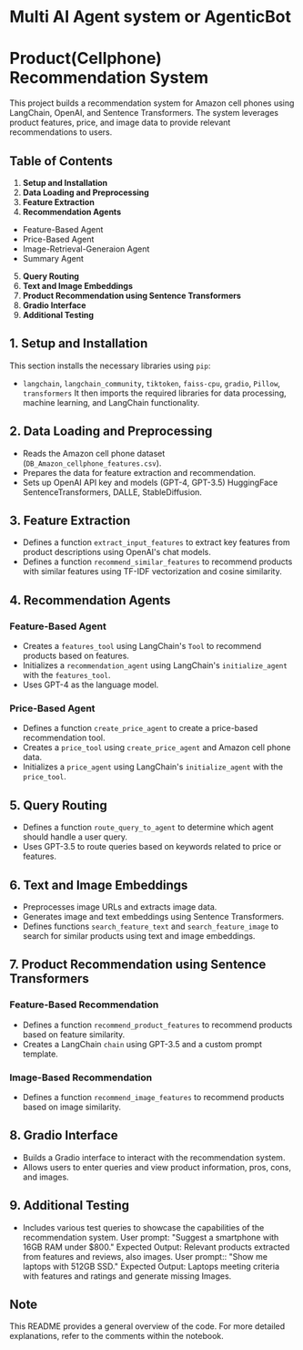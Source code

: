 # Multi AI Agent system or AgenticBot


# Product(Cellphone) Recommendation System
This project builds a recommendation system for Amazon cell phones using LangChain, OpenAI, and Sentence Transformers. The system leverages product features, price, and image data to provide relevant recommendations to users.
## Table of Contents
1. **Setup and Installation**
2. **Data Loading and Preprocessing**
3. **Feature Extraction**
4. **Recommendation Agents**
  - Feature-Based Agent
  - Price-Based Agent
  - Image-Retrieval-Generaion Agent
  - Summary Agent
5. **Query Routing**
6. **Text and Image Embeddings**
7. **Product Recommendation using Sentence Transformers**
8. **Gradio Interface**
9. **Additional Testing**
## 1. Setup and Installation
This section installs the necessary libraries using `pip`:
- `langchain`, `langchain_community`, `tiktoken`, `faiss-cpu`, `gradio`, `Pillow`, `transformers`
It then imports the required libraries for data processing, machine learning, and LangChain functionality.
## 2. Data Loading and Preprocessing
- Reads the Amazon cell phone dataset (`DB_Amazon_cellphone_features.csv`).
- Prepares the data for feature extraction and recommendation.
- Sets up OpenAI API key and models (GPT-4, GPT-3.5) HuggingFace SentenceTransformers, DALLE, StableDiffusion.
## 3. Feature Extraction
- Defines a function `extract_input_features` to extract key features from product descriptions using OpenAI's chat models.
- Defines a function `recommend_similar_features` to recommend products with similar features using TF-IDF vectorization and cosine similarity.
## 4. Recommendation Agents
### Feature-Based Agent
- Creates a `features_tool` using LangChain's `Tool` to recommend products based on features.
- Initializes a `recommendation_agent` using LangChain's `initialize_agent` with the `features_tool`.
- Uses GPT-4 as the language model.
### Price-Based Agent
- Defines a function `create_price_agent` to create a price-based recommendation tool.
- Creates a `price_tool` using `create_price_agent` and Amazon cell phone data.
- Initializes a `price_agent` using LangChain's `initialize_agent` with the `price_tool`.
## 5. Query Routing
- Defines a function `route_query_to_agent` to determine which agent should handle a user query.
- Uses GPT-3.5 to route queries based on keywords related to price or features.
## 6. Text and Image Embeddings
- Preprocesses image URLs and extracts image data.
- Generates image and text embeddings using Sentence Transformers.
- Defines functions `search_feature_text` and `search_feature_image` to search for similar products using text and image embeddings.
## 7. Product Recommendation using Sentence Transformers
### Feature-Based Recommendation
- Defines a function `recommend_product_features` to recommend products based on feature similarity.
- Creates a LangChain `chain` using GPT-3.5 and a custom prompt template.
### Image-Based Recommendation
- Defines a function `recommend_image_features` to recommend products based on image similarity.
## 8. Gradio Interface
- Builds a Gradio interface to interact with the recommendation system.
- Allows users to enter queries and view product information, pros, cons, and images.
## 9. Additional Testing
- Includes various test queries to showcase the capabilities of the recommendation system.
  User prompt: "Suggest a smartphone with 16GB RAM under $800."
    Expected Output: Relevant products extracted from features and reviews, also images.
  User prompt:: "Show me laptops with 512GB SSD."
    Expected Output: Laptops meeting criteria with features and ratings and generate missing Images.

## Note
This README provides a general overview of the code. For more detailed explanations, refer to the comments within the notebook.
